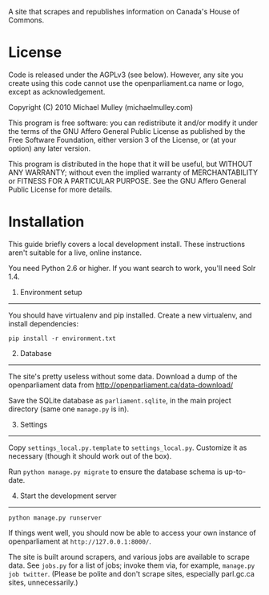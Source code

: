 A site that scrapes and republishes information on Canada's House of Commons.

License
=======

Code is released under the AGPLv3 (see below). However, any site you create
using this code cannot use the openparliament.ca name or logo, except as
acknowledgement.

Copyright (C) 2010 Michael Mulley (michaelmulley.com)

This program is free software: you can redistribute it and/or modify
it under the terms of the GNU Affero General Public License as published by
the Free Software Foundation, either version 3 of the License, or
(at your option) any later version.

This program is distributed in the hope that it will be useful,
but WITHOUT ANY WARRANTY; without even the implied warranty of
MERCHANTABILITY or FITNESS FOR A PARTICULAR PURPOSE.  See the
GNU Affero General Public License for more details.

Installation
============

This guide briefly covers a local development install. These instructions
aren't suitable for a live, online instance.

You need Python 2.6 or higher. If you want search to work, you'll need Solr 1.4.

1. Environment setup
--------------------

You should have virtualenv and pip installed. Create a new virtualenv, and install dependencies:

    pip install -r environment.txt
    
2. Database
-----------

The site's pretty useless without some data. Download a dump of the openparliament data
from http://openparliament.ca/data-download/

Save the SQLite database as `parliament.sqlite`, in the main project directory (same one `manage.py` is in).

3. Settings
-----------

Copy `settings_local.py.template` to `settings_local.py`. Customize it as necessary (though it should work out of the box).

Run `python manage.py migrate` to ensure the database schema is up-to-date.

4. Start the development server
-------------------------------

    python manage.py runserver
    
If things went well, you should now be able to access your own instance of openparliament at `http://127.0.0.1:8000/`.

The site is built around scrapers, and various jobs are available to scrape data. See `jobs.py` for a list of jobs; invoke them via, for example, `manage.py job twitter`. (Please be polite and don't scrape sites, especially parl.gc.ca sites, unnecessarily.)